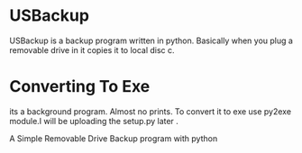 # USBackup
 USBackup is a backup program written in python. Basically when you plug a removable drive in it copies it to local disc c. 
 
#  Converting To Exe
 its a background program. Almost no prints. To convert it to exe use py2exe module.I will be uploading the setup.py later .




A Simple Removable Drive Backup program with python 

